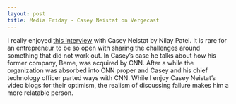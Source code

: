 ```yaml
---
layout: post
title: Media Friday - Casey Neistat on Vergecast
---
```

I really enjoyed [this interview](https://itunes.apple.com/us/podcast/bonus-casey-neistat-full-interview/id430333725?i=1000407270501&mt=2) with Casey Neistat by Nilay Patel. It is rare for an entrepreneur to be so open with sharing the challenges around something that did not work out. In Casey’s case he talks about how his former company, Beme, was acquired by CNN. After a while the organization was absorbed into CNN proper and Casey and his chief technology officer parted ways with CNN. While I enjoy Casey Neistat’s video blogs for their optimism, the realism of discussing failure makes him a more relatable person.
